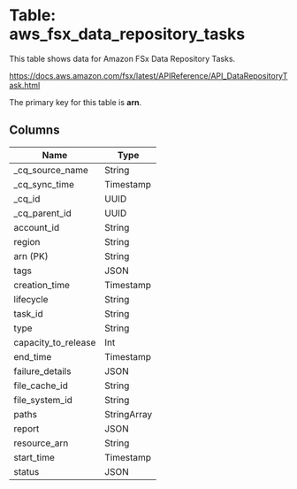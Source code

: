 # Table: aws_fsx_data_repository_tasks

This table shows data for Amazon FSx Data Repository Tasks.

https://docs.aws.amazon.com/fsx/latest/APIReference/API_DataRepositoryTask.html

The primary key for this table is **arn**.

## Columns

| Name          | Type          |
| ------------- | ------------- |
|_cq_source_name|String|
|_cq_sync_time|Timestamp|
|_cq_id|UUID|
|_cq_parent_id|UUID|
|account_id|String|
|region|String|
|arn (PK)|String|
|tags|JSON|
|creation_time|Timestamp|
|lifecycle|String|
|task_id|String|
|type|String|
|capacity_to_release|Int|
|end_time|Timestamp|
|failure_details|JSON|
|file_cache_id|String|
|file_system_id|String|
|paths|StringArray|
|report|JSON|
|resource_arn|String|
|start_time|Timestamp|
|status|JSON|